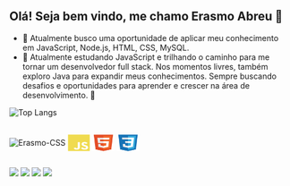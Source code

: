 ## Olá! Seja bem vindo, me chamo Erasmo Abreu 👋

- 🔭 Atualmente busco uma oportunidade de aplicar meu conhecimento em JavaScript, Node.js, HTML, CSS, MySQL.
- 🌱 Atualmente estudando JavaScript e trilhando o caminho para me tornar um desenvolvedor full stack.
 Nos momentos livres, também exploro Java para expandir meus conhecimentos. Sempre buscando desafios e oportunidades para aprender e crescer na área de desenvolvimento. 🚀

![Top Langs](https://github-readme-stats.vercel.app/api/top-langs/?username=ErasmoAbreu&layout=compact)
          
<div style="display: inline_block"><br>
  <img align="center" alt="Erasmo-CSS" height="40" width="50" src="https://cdn.jsdelivr.net/gh/devicons/devicon@latest/icons/java/java-original-wordmark.svg">
  <img align="center" alt="Erasmo-Js" height="30" width="40" src="https://raw.githubusercontent.com/devicons/devicon/master/icons/javascript/javascript-plain.svg">
  <img align="center" alt="Erasmo-HTML" height="30" width="40" src="https://raw.githubusercontent.com/devicons/devicon/master/icons/html5/html5-original.svg">
  <img align="center" alt="Erasmo-CSS" height="30" width="40" src="https://raw.githubusercontent.com/devicons/devicon/master/icons/css3/css3-original.svg">
</div>

##

<div> 
  <a href="https://www.instagram.com/erasmoabreu1/" target="_blank"><img src="https://img.shields.io/badge/Instagram-E4405F?style=for-the-badge&logo=instagram&logoColor=white" target="_blank"></a>
 	<a href="https://www.twitch.tv/erasmochico" target="_blank"><img src="https://img.shields.io/badge/Twitch-9146FF?style=for-the-badge&logo=twitch&logoColor=white" target="_blank"></a>
  <a href = "mailto:erasmoabreu1@gmail.com"><img src="https://img.shields.io/badge/Gmail-D14836?style=for-the-badge&logo=gmail&logoColor=white" target="_blank"></a>
  <a href="https://www.linkedin.com/in/erasmo-abreu/" target="_blank"><img src="https://img.shields.io/badge/-LinkedIn-%230077B5?style=for-the-badge&logo=linkedin&logoColor=white" target="_blank"></a> 
  
</div>
